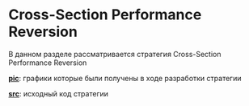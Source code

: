 # Cross-Section Performance Reversion

В данном разделе рассматривается стратегия Cross-Section Performance Reversion

[**pic**](Strategies/CSP): графики которые были получены в ходе разработки стратегии

[**src**](Strategies/CSP): исходный код стратегии


